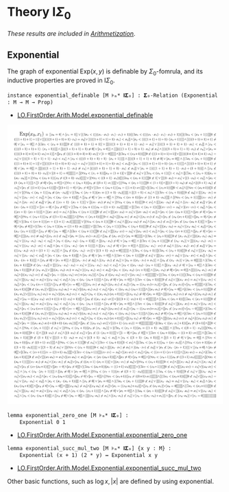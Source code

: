 # Theory $\mathsf{I}\Sigma_0$

_These results are included in [Arithmetization](https://github.com/iehality/Arithmetization/tree/master)._

## Exponential

The graph of exponential $\mathrm{Exp}(x, y)$ is definable by $\Sigma_0$-fomrula,
and its inductive properties are proved in $\mathsf{I}\Sigma_0$.

```lean
instance exponential_definable [M ⊧ₘ* 𝐈𝚺₀] : 𝚺₀-Relation (Exponential : M → M → Prop)
```

- [LO.FirstOrder.Arith.Model.exponential_definable](https://formalizedformallogic.github.io/Arithmetization/Arithmetization/ISigmaZero/Exponential/Exp.html#LO.FirstOrder.Arith.Model.exponential_definable)

![Import Graph](./exp.png)

```lean
lemma exponential_zero_one [M ⊧ₘ* 𝐈𝚺₀] :
    Exponential 0 1
```

- [LO.FirstOrder.Arith.Model.Exponential.exponential_zero_one](https://formalizedformallogic.github.io/Arithmetization/Arithmetization/ISigmaZero/Exponential/Exp.html#LO.FirstOrder.Arith.Model.Exponential.exponential_zero_one)

```lean
lemma exponential_succ_mul_two [M ⊧ₘ* 𝐈𝚺₀] {x y : M} :
    Exponential (x + 1) (2 * y) ↔ Exponential x y
```

- [LO.FirstOrder.Arith.Model.Exponential.exponential_succ_mul_two](https://formalizedformallogic.github.io/Arithmetization/Arithmetization/ISigmaZero/Exponential/Exp.html#LO.FirstOrder.Arith.Model.Exponential.exponential_succ_mul_two)

Other basic functions, such as $\log x, |x|$ are defined by using exponential.
